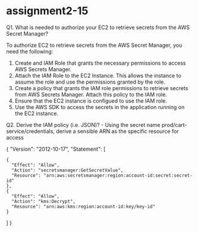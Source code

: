 # assignment2-15

Q1. What is needed to authorize your EC2 to retrieve secrets from the AWS Secret Manager?

To authorize EC2 to retrieve secrets from the AWS Secret Manager, you need the following:
1. Create and IAM Role that grants the necessary permissions to access AWS Secrets Manager.
2. Attach the IAM Role to the EC2 Instance. This allows the instance to assume the role and use the permissions granted by the role.
3. Create a policy that grants the IAM role permissions to retrieve secrets from AWS Secrets Manager. Attach this policy to the IAM role.
4. Ensure that the EC2 instance is configued to use the IAM role.
5. Use the AWS SDK to access the secrets in the application running on the EC2 instance.

Q2. Derive the IAM policy (i.e. JSON)?
    - Using the secret name prod/cart-service/credentials, derive a sensible ARN as the specific resource for access

{
  "Version": "2012-10-17",
  "Statement": [
  
    {
      "Effect": "Allow",
      "Action": "secretsmanager:GetSecretValue",
      "Resource": "arn:aws:secretsmanager:region:account-id:secret:secret-id"
    },
    {
      "Effect": "Allow",
      "Action": "kms:Decrypt",
      "Resource": "arn:aws:kms:region:account-id:key/key-id"
    }
  ]
}
